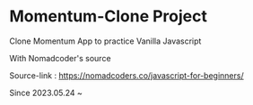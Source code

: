 # Momentum-Clone Project
Clone Momentum App to practice Vanilla Javascript


With Nomadcoder's source

Source-link : https://nomadcoders.co/javascript-for-beginners/


Since 2023.05.24 ~ 